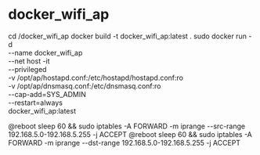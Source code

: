 # docker_wifi_ap

cd /docker_wifi_ap
docker build -t docker_wifi_ap:latest .
sudo docker run -d \
	--name docker_wifi_ap \
	--net host -it \
	--privileged \
	-v /opt/ap/hostapd.conf:/etc/hostapd/hostapd.conf:ro \
	-v /opt/ap/dnsmasq.conf:/etc/dnsmasq.conf:ro \
	--cap-add=SYS_ADMIN \
	--restart=always \
	docker_wifi_ap:latest


@reboot sleep 60 && sudo iptables -A FORWARD -m iprange --src-range 192.168.5.0-192.168.5.255 -j ACCEPT
@reboot sleep 60 && sudo iptables -A FORWARD -m iprange --dst-range 192.168.5.0-192.168.5.255 -j ACCEPT